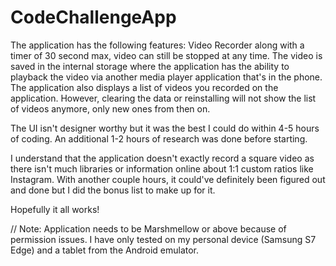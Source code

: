 # CodeChallengeApp

The application has the following features: Video Recorder along with a timer of 30 second max, video can still be stopped at any time. 
The video is saved in the internal storage where the application has the ability to playback the video via another media player application that's in the phone.
The application also displays a list of videos you recorded on the application. However, clearing the data or reinstalling will not show the list of videos anymore, only new ones from then on. 

The UI isn't designer worthy but it was the best I could do within 4-5 hours of coding. An additional 1-2 hours of research was done before starting. 

I understand that the application doesn't exactly record a square video as there isn't much libraries or information online about 1:1 custom ratios like Instagram.
With another couple hours, it could've definitely been figured out and done but I did the bonus list to make up for it. 

Hopefully it all works! 

// Note: Application needs to be Marshmellow or above because of permission issues. 
I have only tested on my personal device (Samsung S7 Edge) and a tablet from the Android emulator. 

